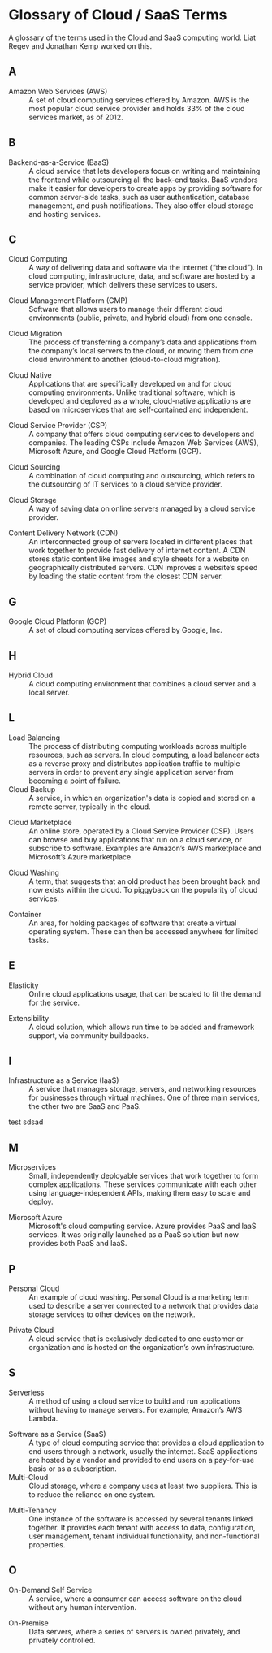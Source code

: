 # Glossary of Cloud / SaaS Terms
A glossary of the terms used in the Cloud and SaaS computing world. Liat Regev and Jonathan Kemp worked on this.

## A

<dl>
   <dt>Amazon Web Services (AWS)</dt>
   <dd>	A set of cloud computing services offered by Amazon. AWS is the most popular cloud service provider and holds 33% of the cloud services market, as of 2012.
	</dd>

## B 

<dl>
  <dt>Backend-as-a-Service (BaaS)</dt>
  <dd>A cloud service that lets developers focus on writing and maintaining the frontend while outsourcing all the back-end tasks. BaaS vendors make it easier for developers to create apps by providing software for common server-side tasks, such as user authentication, database management, and push notifications. They also offer cloud storage and hosting services.
</dd>
</dl>

## C

<dl>
   <dt>Cloud Computing</dt>
   <dd>	A way of delivering data and software via the internet (“the cloud”). In cloud computing, infrastructure, data, and software are hosted by a service provider, which delivers these services to users.
	</dd>
</dl>

<dl>
  <dt>Cloud Management Platform (CMP)</dt>
  <dd>Software that allows users to manage their different cloud environments (public, private, and hybrid cloud) from one console.</dd>
</dl>

<dl>
  <dt>Cloud Migration</dt>
  <dd>The process of transferring a company’s data and applications from the company’s local servers to the cloud, or moving them from one cloud environment to another (cloud-to-cloud migration).</dd>
</dl>

<dl>
  <dt>Cloud Native</dt>
  <dd>Applications that are specifically developed on and for cloud computing environments. Unlike traditional software, which is developed and deployed as a whole, cloud-native applications are based on microservices that are self-contained and independent.</dd>
</dl>

<dl>
  <dt>Cloud Service Provider (CSP)</dt>
  <dd>A company that offers cloud computing services to developers and companies. The leading CSPs include Amazon Web Services (AWS), Microsoft Azure, and Google Cloud Platform (GCP).</dd>
</dl>

<dl>
  <dt>Cloud Sourcing</dt>
  <dd>A combination of cloud computing and outsourcing, which refers to the outsourcing of IT services to a cloud service provider.</dd>
</dl>

<dl>
  <dt>Cloud Storage</dt>
  <dd>A way of saving data on online servers managed by a cloud service provider.</dd>
</dl>

<dl>
  <dt>Content Delivery Network (CDN)</dt>
  <dd>An interconnected group of servers located in different places that work together to provide fast delivery of internet content. A CDN stores static content like images and style sheets for a website on geographically distributed servers. CDN improves a website’s speed by loading the static content from the closest CDN server.
</dd>
</dl>

## G

<dl>
  <dt>Google Cloud Platform (GCP)</dt>
  <dd>A set of cloud computing services offered by Google, Inc.</dd>
</dl>

## H
<dl>
  <dt>Hybrid Cloud</dt>
  <dd>A cloud computing environment that combines a cloud server and a local server.</dd>
</dl>

## L
<dl>
  <dt>Load Balancing </dt>
  <dd>The process of distributing computing workloads across multiple resources, such as servers. In cloud computing, a load balancer acts as a reverse proxy and distributes application traffic to multiple servers in order to prevent any single application server from becoming a point of failure.</dd>
  <dt>Cloud Backup</dt>
  <dd>A service, in which an organization's data is copied and stored on a remote server, typically in the cloud.</dd>
</dl>
<dl>
  <dt>Cloud Marketplace</dt>
  <dd>An online store, operated by a Cloud Service Provider (CSP). Users can browse and buy applications that run on a cloud service, or subscribe to software. Examples are Amazon’s AWS marketplace and Microsoft’s Azure marketplace.</dd>
</dl>
<dl>
  <dt>Cloud Washing</dt>
  <dd>A term, that suggests that an old product has been brought back and now exists within the cloud. To piggyback on the popularity of cloud services.</dd>
</dl>
<dl>
  <dt>Container</dt>
  <dd>An area, for holding packages of software that create a virtual operating system. These can then be accessed anywhere for limited tasks.</dd>
</dl>

## E

<dl>
  <dt>Elasticity</dt>
  <dd>Online cloud applications usage, that can be scaled to fit the demand for the service.</dd>
</dl>
<dl>
  <dt>Extensibility</dt>
  <dd>A cloud solution, which allows run time to be added and framework support, via community buildpacks.</dd>
</dl>

## I

<dl>
  <dt>Infrastructure as a Service (IaaS)</dt>
  <dd>A service that manages storage, servers, and networking resources for businesses through virtual machines. One of three main services, the other two are SaaS and PaaS.</dd>
</dl>

test
	sdsad

## M

<dl>
  <dt>Microservices</dt>
  <dd>Small, independently deployable services that work together to form complex applications. These services communicate with each other using language-independent APIs, making them easy to scale and deploy.</dd>
</dl>

<dl>
  <dt>Microsoft Azure</dt>
  <dd>Microsoft's cloud computing service. Azure provides PaaS and IaaS services. It was originally launched as a PaaS solution but now provides both PaaS and IaaS.</dd>
</dl>

## P

<dl>
  <dt>Personal Cloud</dt>
  <dd>An example of cloud washing. Personal Cloud is a marketing term used to describe a server connected to a network that provides data storage services to other devices on the network.</dd>
</dl>

<dl>
  <dt>Private Cloud</dt>
  <dd>A cloud service that is exclusively dedicated to one customer or organization and is hosted on the organization’s own infrastructure.</dd>
</dl>

## S

<dl>
  <dt>Serverless</dt>
  <dd>A method of using a cloud service to build and run applications without having to manage servers. For example, Amazon’s AWS Lambda.</dd>
</dl>

<dl>
  <dt>Software as a Service (SaaS)</dt>
  <dd>A type of cloud computing service that provides a cloud application to end users through a network, usually the internet. SaaS applications are hosted by a vendor and provided to end users on a pay-for-use basis or as a subscription.</dd>
  <dt>Multi-Cloud</dt>
  <dd>Cloud storage, where a company uses at least two suppliers. This is to reduce the reliance on one system.</dd>
</dl>
<dl>
  <dt>Multi-Tenancy</dt>
  <dd>One instance of the software is accessed by several tenants linked together. It provides each tenant with access to data, configuration, user management, tenant individual functionality, and non-functional properties.</dd>
</dl>

## O

<dl>
  <dt>On-Demand Self Service</dt>
  <dd>A service, where a consumer can access software on the cloud without any human intervention.</dd>
</dl>
<dl>
  <dt>On-Premise</dt>
  <dd>Data servers, where a series of servers is owned privately, and privately controlled.</dd>
</dl>
